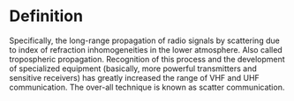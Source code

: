 # Definition

Specifically, the long-range propagation of radio signals by scattering
due to index of refraction inhomogeneities in the lower atmosphere. Also
called tropospheric propagation. Recognition of this process and the
development of specialized equipment (basically, more powerful
transmitters and sensitive receivers) has greatly increased the range of
VHF and UHF communication. The over-all technique is known as scatter
communication.

